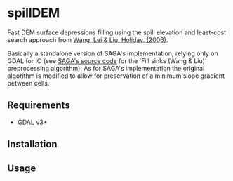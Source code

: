 # spillDEM
Fast DEM surface depressions filling using the spill elevation and least-cost search approach from [Wang, Lei & Liu, Holiday. (2006)](http://dx.doi.org/10.1080/13658810500433453).

Basically a standalone version of SAGA's implementation, relying only on GDAL for IO (see [SAGA's source code](https://sourceforge.net/projects/saga-gis/) for the 'Fill sinks (Wang & Liu)' preprocessing algorithm). As for SAGA's implementation the original algorithm is modified to allow for preservation of a minimum slope gradient between cells.

## Requirements
- GDAL v3+

## Installation

## Usage
